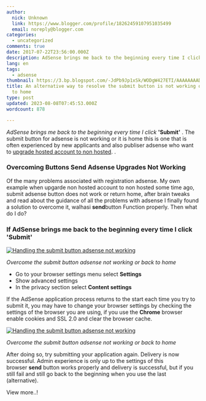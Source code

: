 ```yaml
---
author:
  nick: Unknown
  link: https://www.blogger.com/profile/18262459107951035499
  email: noreply@blogger.com
categories:
  - uncategorized
comments: true
date: 2017-07-22T23:56:00.000Z
description: AdSense brings me back to the beginning every time I clickSubmit.
lang: en
tags:
  - adsense
thumbnail: https://3.bp.blogspot.com/-JdPb9Jp1xSk/WODgW427ETI/AAAAAAAADb4/zLz2WLm7lfs3S-7d2itu2hJ3-slbN6esACLcB/s1600/adsense-1.png
title: An alternative way to resolve the submit button is not working or return
  to home
type: post
updated: 2023-08-08T07:45:53.000Z
wordcount: 878

---
```


_AdSense brings me back to the beginning every time I click_ **'Submit'** . The submit button for adsense is not working or it is home this is one that is often experienced by new applicants and also publiser adsense who want to [upgrade hosted account to non hosted](http://webmanajemen.com/2017/07/how-to-upgrade-hosted-account-to-non-hosted.html). .   
  

### Overcoming Buttons Send Adsense Upgrades Not Working

Of the many problems associated with registration adsense. My own example when upgarde non hosted account to non hosted some time ago, submit adsense button does not work or return home, after brain tweaks and read about the guidance of all the problems with adsense I finally found a solution to overcome it, walhasi **send**button Function properly. Then what do I do?   
  

### If AdSense brings me back to the beginning every time I click 'Submit'

[![Handling the submit button adsense not working](https://3.bp.blogspot.com/-JdPb9Jp1xSk/WODgW427ETI/AAAAAAAADb4/zLz2WLm7lfs3S-7d2itu2hJ3-slbN6esACLcB/s1600/adsense-1.png)](https://3.bp.blogspot.com/-JdPb9Jp1xSk/WODgW427ETI/AAAAAAAADb4/zLz2WLm7lfs3S-7d2itu2hJ3-slbN6esACLcB/s1600/adsense-1.png "An alternative way to overcome the submit button adsense does not work or return to home")

_Overcome the submit button adsense not working or back to home_  
  

*   Go to your browser settings menu select **Settings**
*   Show advanced settings
*   In the privacy section select **Content settings**

  
If the AdSense application process returns to the start each time you try to submit it, you may have to change your browser settings by checking the settings of the browser you are using, if you use the **Chrome** browser enable cookies and SSL 2.0 and clear the browser cache.   
  

[![Handling the submit button adsense not working](https://4.bp.blogspot.com/-MHNVdnK6Obk/WODh0ABV2aI/AAAAAAAADcE/iIjcWFV1DkkuR7UXtvky-fdsO_ijpuK1wCLcB/s320/setting%2Bchrome.2.png)](https://4.bp.blogspot.com/-MHNVdnK6Obk/WODh0ABV2aI/AAAAAAAADcE/iIjcWFV1DkkuR7UXtvky-fdsO_ijpuK1wCLcB/s1600/setting%2Bchrome.2.png "An alternative way to overcome the submit button adsense does not work or return to home") 

_Overcome the submit button adsense not working or back to home_  
  
After doing so, try submitting your application again. Delivery is now successful. Admin experience is only up to the settings of this browser **send** button works properly and delivery is successful, but if you still fail and still go back to the beginning when you use the last (alternative).  
  
  

View more..!